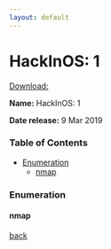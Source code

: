 ```yaml
---
layout: default
---
```


# HackInOS: 1

[Download:](https://www.vulnhub.com/entry/hackinos-1,295/)


**Name:** HackInOS: 1

**Date release:** 9 Mar 2019

### Table of Contents

- [Enumeration](#enumeration)
    - [nmap](#nmap)

### Enumeration

#### nmap


[back](../index.md)
